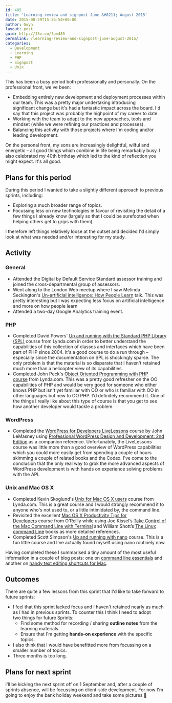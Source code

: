 ```yaml
---
id: 485
title: 'Learning review and signpost June &#8211; August 2015'
date: 2015-08-29T15:36:54+00:00
author: Gwyn
layout: post
guid: http://15v.co/?p=485
permalink: /learning-review-and-signpost-june-august-2015/
categories:
  - Development
  - Learning
  - PHP
  - Signpost
  - Unix
---
```

This has been a busy period both professionally and personally. On the professional front, we've been:

  * Embedding entirely new development and deployment processes within our team. This was a pretty major undertaking introducing significant change but it's had a fantastic impact across the board. I'd say that this project was probably the highpoint of my career to date.
  * Working with the team to adapt to the new approaches, tools and mindset (while we were refining our practices and processes).
  * Balancing this activity with those projects where I'm coding and/or leading development.

On the personal front, my sons are increasingly delightful, wilful and energetic &#8211; all good things which combine in life being remarkably busy. I also celebrated my 40th birthday which led to the kind of reflection you might expect. It's all good.

## Plans for this period

During this period I wanted to take a slightly different approach to previous sprints, including:

  * Exploring a much broader range of topics.
  * Focussing less on new technologies in favour of revisiting the detail of a few things I already know (largely so that I could be surefooted when helping others get to grips with them).

I therefore left things relatively loose at the outset and decided I'd simply look at what was needed and/or interesting for my study.

## Activity

### General

  * Attended the Digital by Default Service Standard assessor training and joined the cross-departmental group of assessors.
  * Went along to the London Web meetup where I saw Melinda Seckington's [Un-artificial intelligence: How People Learn](http://www.meetup.com/londonweb/events/194463862/) talk. This was pretty interesting but I was expecting less focus on artificial intelligence and more on how people learn
  * Attended a two-day Google Analytics training event.

### PHP

  * Completed David Powers' [Up and running with the Standard PHP Library (SPL)](http://www.lynda.com/PHP-tutorials/Up-Running-Standard-PHP-Library/175038-2.html) course from Lynda.com in order to better understand the capabilities of this collection of classes and interfaces which have been part of PHP since 2004. It's a good course to do a run through &#8211; especially since the documentation on SPL is shockingly sparse. The only problem is that the material is so disparate that I haven't retained much more than a helicopter view of its capabilities.
  * Completed John Peck's [Object Oriented Programming with PHP course](http://www.lynda.com/PHP-tutorials/Object-Oriented-Programming-PHP/107953-2.html) from Lynda.com. This was a pretty good refresher on the OO capabilities of PHP and would be very good for someone who either knows PHP but isn't yet familiar with OO or who is familiar with OO in other languages but new to OO PHP. I'd definitely recommend it. One of the things I really like about this type of course is that you get to see how another developer would tackle a problem.

### WordPress

  * Completed the [WordPress for Developers LiveLessons](https://www.safaribooksonline.com/library/view/wordpress-for-developers/9780134176635/) course by John LeMasney using [Professional WordPress Design and Development: 2nd Edition](https://www.safaribooksonline.com/library/view/professional-wordpress-design/9781118604380/) as a companion reference. Unfortunately, the LiveLessons course was little more than a good overview of WordPress capabilities which you could more easily get from spending a couple of hours skimming a couple of related books and the Codex. I've come to the conclusion that the only real way to grok the more advanced aspects of WordPress development is with hands on experience solving problems with the API.

### Unix and Mac OS X

  * Completed Kevin Skoglund's [Unix for Mac OS X users](http://www.lynda.com/Mac-OS-X-10-6-tutorials/Unix-for-Mac-OS-X-Users/78546-2.html) course from Lynda.com. This is a great course and I would strongly recommend it to anyone who's not used to, or a little intimidated by, the command line.
  * Revisited the excellent [Mac OS X Productivity Tips for Developers](https://www.safaribooksonline.com/library/view/mac-os-x/9781491945476/) course from O'Reilly while using Joe Kissel’s [Take Control of the Mac Command Line with Terminal](https://www.safaribooksonline.com/library/view/take-control-of/9781457191107/) and William Shott’s [The Linux command Line](https://www.safaribooksonline.com/library/view/the-linux-command/9781593273897/) books as more detailed references.
  * Completed Scott Simpson's [Up and running with nano](http://www.lynda.com/nano-tutorials/Up-Running-nano/189067-2.html?srchtrk=index:1%0Alinktypeid:2%0Aq:up%2Band%2Brunning%2Bwith%2Bnano%0Apage:1%0As:relevance%0Asa:true%0Aproducttypeid:2) course. This is a fun little course and I've actually found myself using nano routinely now.

Having completed these I summarised a tiny amount of the most useful information in a couple of blog posts: one on [command line essentials](https://52.27.200.123/mac-os-x-command-line-essentials/) and another on [handy text editing shortcuts for Mac](https://52.27.200.123/handy-text-editing-shortcuts-for-mac/).

## Outcomes

There are quite a few lessons from this sprint that I'd like to take forward to future sprints:

  * I feel that this sprint lacked focus and I haven't retained nearly as much as I had in previous sprints. To counter this I think I need to adopt two things for future Sprints: 
      * Find some method for recording / sharing **outline notes** from the learning materials.
      * Ensure that I'm getting **hands-on experience** with the specific topics.
  * I also think that I would have benefitted more from focussing on a smaller number of topics.
  * Three months is too long.

## Plans for next sprint

I'll be kicking the next sprint off on 1 September and, after a couple of sprints absence, will be focussing on client-side development. For now I'm going to enjoy the bank holiday weekend and take some pictures 🙂